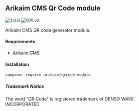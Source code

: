 ## Arikaim CMS Qr Code module
![1.0.0](https://img.shields.io/github/release/arikaim/qrcode-module.svg)
![GPLv3](https://img.shields.io/badge/License-GPLv3-blue.svg)


Arikaim CMS QR code generator module.



#### Requirements  
  * [Arikaim CMS](https://github.com/arikaim/arikaim)


#### Installation

```sh
composer require arikaim/qrcode-module
```

##### Trademark Notice
The word "QR Code" is registered trademark of DENSO WAVE INCORPORATED